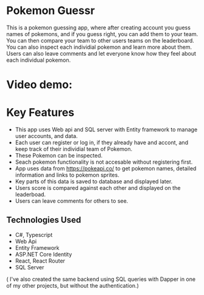# Pokemon Guessr

This is a pokemon guessing app, where after creating account you guess names of pokemons, and if you guess right, you can add them to your team. You can then compare your team to other users teams on the leaderboard. You can also inspect each individial pokemon and learn more about them. Users can also leave comments and let everyone know how they feel about each individual pokemon.

# Video demo:


# Key Features

- This app uses Web api and SQL server with Entity framework to manage user accounts, and data. 
- Each user can register or log in, if they already have and accont, and keep track of their individial team of Pokemon. 
- These Pokemon can be inspected. 
- Seach pokemon functionality is not accesable without registering first.
- App uses data from https://pokeapi.co/ to get pokemon names, detailed information and links to pokemon sprites.
- Key parts of this data is saved to database and displayed later.
- Users score is compared against each other and displayed on the leaderboad.
- Users can leave comments for others to see.


## Technologies Used

- C#, Typescript
- Web Api
- Entity Framework
- ASP.NET Core Identity
- React, React Router
- SQL Server

( I've also created the same backend using SQL queries with Dapper in one of my other projects, but without the authentication.)

